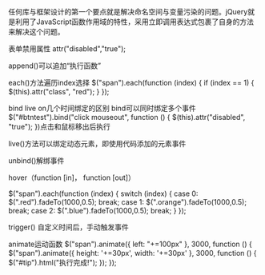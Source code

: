 任何库与框架设计的第一个要点就是解决命名空间与变量污染的问题。jQuery就是利用了JavaScript函数作用域的特性，采用立即调用表达式包裹了自身的方法来解决这个问题。

表单禁用属性
attr("disabled","true");

append()可以追加“执行函数”

each()方法遍历index选择
$("span").each(function (index) {
                if (index == 1) {
                    $(this).attr("class", "red");
                }
            });

bind live on几个时间绑定的区别
bind可以同时绑定多个事件
$("#btntest").bind("click mouseout", function () {
                    $(this).attr("disabled", "true");
                })点击和鼠标移出后执行

live()方法可以绑定动态元素，即使用代码添加的元素事件

unbind()解绑事件

hover（function [in]， function [out]）


$("span").each(function (index) {
                    switch (index) {
                        case 0:
                            $(".red").fadeTo(1000,0.5);
                            break;
                        case 1:
                            $(".orange").fadeTo(1000,0.5);
                            break;
                        case 2:
                            $(".blue").fadeTo(1000,0.5);
                            break;
                    }
                });



trigger()
自定义时间后，手动触发事件

animate运动函数
$("span").animate({
                    left: "+=100px"
                }, 3000, function () {
                    $("span").animate({
                        height: '+=30px',
                        width: '+=30px'
                    }, 3000, function () {
                        $("#tip").html("执行完成!");
                    });
                });

